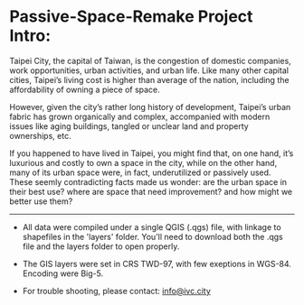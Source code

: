 # Passive-Space-Remake Project Intro:
Taipei City, the capital of Taiwan, is the congestion of domestic companies, work opportunities, urban activities, and urban life. Like many other capital cities, Taipei’s living cost is higher than average of the nation, including the affordability of owning a piece of space.

However, given the city’s rather long history of development, Taipei’s urban fabric has grown organically and complex, accompanied with modern issues like aging buildings, tangled or unclear land and property ownerships, etc.

If you happened to have lived in Taipei, you might find that, on one hand, it’s luxurious and costly to own a space in the city, while on the other hand, many of its urban space were, in fact, underutilized or passively used. These seemly contradicting facts made us wonder: are the urban space in their best use? where are space that need improvement? and how might we better use them?

---
- All data were compiled under a single QGIS (.qgs) file, with linkage to shapefiles in the 'layers' folder. You'll need to download both the .qgs file and the layers folder to open properly.

- The GIS layers were set in CRS TWD-97, with few exeptions in WGS-84. Encoding were Big-5.

- For trouble shooting, please contact: info@ivc.city
